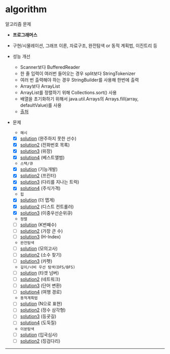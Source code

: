 # algorithm

알고리즘 문제

- **프로그래머스**
- 구현/시물레이션, 그래프 이론, 자료구조, 완전탐색 or 동적 계획법, 이진트리 등
- 성능 개선
  - Scanner보다 BufferedReader
  - 한 줄 입력이 여러번 들어오는 경우 split보다 StringTokenizer
  - 여러 번 출력해야 하는 경우 StringBuilder를 사용해 한번에 출력
  - Array보다 ArrayList
  - ArrayList를 정렬하기 위해 Collections.sort() 사용
  - 배열을 초기화하기 위해서 java.util.Arrays의 Arrays.fill(array, defaultValue)를 사용
  - [출처](https://mangkyu.tistory.com/181)

- 문제
  - `해시`
  - [x] [solution](https://programmers.co.kr/learn/courses/30/lessons/42576) (완주하지 못한 선수)
  - [x] [solution2](https://programmers.co.kr/learn/courses/30/lessons/42577) (전화번호 목록)
  - [x] [solution3](https://programmers.co.kr/learn/courses/30/lessons/42578) (위장)
  - [x] [solution4](https://programmers.co.kr/learn/courses/30/lessons/42579) (베스트앨범)

  - `스택/큐`
  - [x] [solution](https://programmers.co.kr/learn/courses/30/lessons/42586) (기능개발)
  - [x] [solution2](https://programmers.co.kr/learn/courses/30/lessons/42587) (프린터)
  - [x] [solution3](https://programmers.co.kr/learn/courses/30/lessons/42583) (다리를 지나는 트럭)
  - [x] [solution4](https://programmers.co.kr/learn/courses/30/lessons/42584) (주식가격)

  - `힙`
  - [x] [solution](https://programmers.co.kr/learn/courses/30/lessons/42626) (더 맵게)
  - [x] [solution2](https://programmers.co.kr/learn/courses/30/lessons/42627) (디스트 컨트롤러)
  - [x] [solution3](https://programmers.co.kr/learn/courses/30/lessons/42628) (이중우선순위큐)
  
  - `정렬`
  - [ ] [solution](https://programmers.co.kr/learn/courses/30/lessons/42748) (K번째수)
  - [ ] [solution2](https://programmers.co.kr/learn/courses/30/lessons/42746) (가장 큰 수)
  - [ ] [solution3](https://programmers.co.kr/learn/courses/30/lessons/42747) (H-Index)

  - `완전탐색`
  - [ ] [solution](https://programmers.co.kr/learn/courses/30/lessons/42840) (모의고사)
  - [ ] [solution2](https://programmers.co.kr/learn/courses/30/lessons/42839) (소수 찾기)
  - [ ] [solution3](https://programmers.co.kr/learn/courses/30/lessons/42842) (카펫)

  - `깊이/너비 우선 탐색(DFS/BFS)`
  - [ ] [solution](https://programmers.co.kr/learn/courses/30/lessons/43165) (타겟 넘버)
  - [ ] [solution2](https://programmers.co.kr/learn/courses/30/lessons/43162) (네트워크)
  - [ ] [solution3](https://programmers.co.kr/learn/courses/30/lessons/43163) (단어 변환)
  - [ ] [solution4](https://programmers.co.kr/learn/courses/30/lessons/43164) (여행 경로)

  - `동적계획법`
  - [ ] [solution](https://programmers.co.kr/learn/courses/30/lessons/42895) (N으로 표현)
  - [ ] [solution2](https://programmers.co.kr/learn/courses/30/lessons/43105) (정수 삼각형)
  - [ ] [solution3](https://programmers.co.kr/learn/courses/30/lessons/42898) (등굣길)
  - [ ] [solution4](https://programmers.co.kr/learn/courses/30/lessons/42897) (도둑질)

  - `이분탐색`
  - [ ] [solution](https://programmers.co.kr/learn/courses/30/lessons/43238) (입국심사)
  - [ ] [solution2](https://programmers.co.kr/learn/courses/30/lessons/43236) (징검다리)
---
